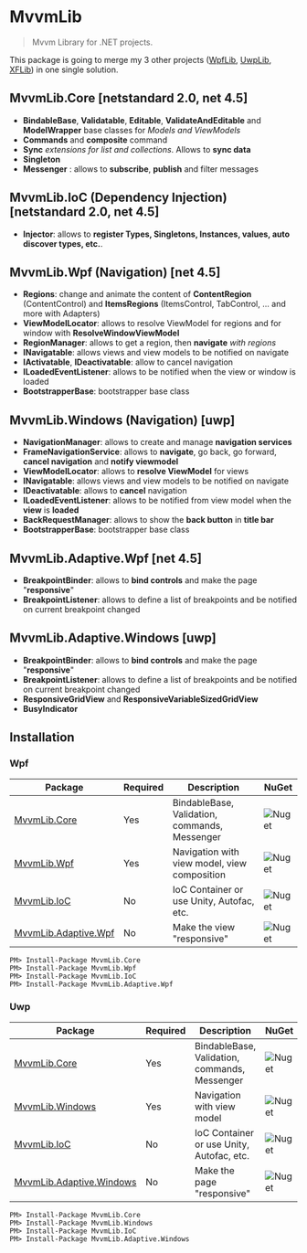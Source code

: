 # MvvmLib

>  Mvvm Library for .NET projects.

This package is going to merge my 3 other projects ([WpfLib](https://github.com/romagny13/WpfLib), [UwpLib](https://github.com/romagny13/UwpLib), [XFLib](https://github.com/romagny13/XFLib)) in one single solution. 

## MvvmLib.Core [netstandard 2.0, net 4.5]

* **BindableBase**, **Validatable**, **Editable**, **ValidateAndEditable** and **ModelWrapper** base classes for _Models and ViewModels_
* **Commands** and **composite** command
* **Sync** _extensions for list and collections_. Allows to **sync data**
* **Singleton**
* **Messenger** : allows to **subscribe**, **publish** and filter messages


## MvvmLib.IoC (Dependency Injection) [netstandard 2.0, net 4.5]
  * **Injector**: allows to **register Types, Singletons, Instances, values, auto discover types, etc.**.
  


## MvvmLib.Wpf (Navigation) [net 4.5]

* **Regions**: change and animate the content of **ContentRegion** (ContentControl) and **ItemsRegions** (ItemsControl, TabControl, ... and more with Adapters) 
* **ViewModelLocator**: allows to resolve ViewModel for regions and for window with **ResolveWindowViewModel**
* **RegionManager**: allows to get a region, then **navigate** _with regions_ 
* **INavigatable**: allows views and view models to be notified on navigate
* **IActivatable**, **IDeactivatable**: allow to cancel navigation
* **ILoadedEventListener**: allows to be notified when the view or window is loaded
* **BootstrapperBase**: bootstrapper base class


## MvvmLib.Windows (Navigation) [uwp]
  
* **NavigationManager**: allows to create and manage **navigation services**
* **FrameNavigationService**: allows to **navigate**, go back, go forward, **cancel navigation** and **notify viewmodel**
* **ViewModelLocator**: allows to **resolve ViewModel** for views
* **INavigatable**: allows views and view models to be notified on navigate
* **IDeactivatable**: allows to **cancel** navigation
* **ILoadedEventListener**: allows to be notified from view model when the **view** is **loaded**
* **BackRequestManager**: allows to show the **back button** in **title bar**
* **BootstrapperBase**: bootstrapper base class

## MvvmLib.Adaptive.Wpf [net 4.5]

* **BreakpointBinder**: allows to **bind controls** and make the page "**responsive**"
* **BreakpointListener**: allows to define a list of breakpoints and be notified on current breakpoint changed

## MvvmLib.Adaptive.Windows [uwp]

* **BreakpointBinder**: allows to **bind controls** and make the page "**responsive**"
* **BreakpointListener**: allows to define a list of breakpoints and be notified on current breakpoint changed
* **ResponsiveGridView** and **ResponsiveVariableSizedGridView**
* **BusyIndicator**


## Installation

### Wpf 

| Package  | Required | Description | NuGet |
| --- | --- | --- | --- |
| [MvvmLib.Core](https://www.nuget.org/packages/MvvmLib.Core/)  | Yes  | BindableBase, Validation, commands, Messenger | ![Nuget](https://img.shields.io/nuget/v/MvvmLib.Core.svg?style=flat-square)
| [MvvmLib.Wpf](https://www.nuget.org/packages/MvvmLib.Wpf/) | Yes  | Navigation with view model, view composition | ![Nuget](https://img.shields.io/nuget/v/MvvmLib.Wpf.svg?style=flat-square) |
| [MvvmLib.IoC](https://www.nuget.org/packages/MvvmLib.IoC/) | No  | IoC Container or use Unity, Autofac, etc. | ![Nuget](https://img.shields.io/nuget/v/MvvmLib.IoC.svg?style=flat-square) |
| [MvvmLib.Adaptive.Wpf](https://www.nuget.org/packages/MvvmLib.Adaptive.Wpf/) | No | Make the view "responsive" | ![Nuget](https://img.shields.io/nuget/v/MvvmLib.Adaptive.Wpf.svg?style=flat-square) |

```
PM> Install-Package MvvmLib.Core
PM> Install-Package MvvmLib.Wpf
PM> Install-Package MvvmLib.IoC
PM> Install-Package MvvmLib.Adaptive.Wpf
```

### Uwp

| Package  | Required | Description | NuGet |
| --- | --- | --- | --- |
| [MvvmLib.Core](https://www.nuget.org/packages/MvvmLib.Core/)  | Yes | BindableBase, Validation, commands, Messenger | ![Nuget](https://img.shields.io/nuget/v/MvvmLib.Core.svg?style=flat-square) |
| [MvvmLib.Windows](https://www.nuget.org/packages/MvvmLib.Windows/) | Yes | Navigation with view model | ![Nuget](https://img.shields.io/nuget/v/MvvmLib.Windows.svg?style=flat-square) |
| [MvvmLib.IoC](https://www.nuget.org/packages/MvvmLib.IoC/) | No | IoC Container or use Unity, Autofac, etc. | ![Nuget](https://img.shields.io/nuget/v/MvvmLib.IoC.svg?style=flat-square) |
| [MvvmLib.Adaptive.Windows](https://www.nuget.org/packages/MvvmLib.Adaptive.Windows/) | No | Make the page "responsive" | ![Nuget](https://img.shields.io/nuget/v/MvvmLib.Adaptive.Windows.svg?style=flat-square) |

```
PM> Install-Package MvvmLib.Core
PM> Install-Package MvvmLib.Windows
PM> Install-Package MvvmLib.IoC
PM> Install-Package MvvmLib.Adaptive.Windows
```
